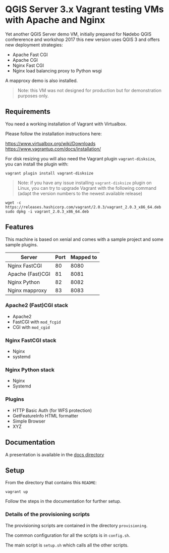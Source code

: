 # QGIS Server 3.x Vagrant testing VMs with Apache and Nginx

Yet another QGIS Server demo VM, initially prepared for Nødebo QGIS
confererence and workshop 2017 this new version uses QGIS 3
and offers new deployment strategies:

+ Apache Fast CGI
+ Apache CGI
+ Nginx Fast CGI
+ Nginx load balancing proxy to Python wsgi

A mapproxy demo is also installed.

> Note: this VM was not designed for production but for demonstration purposes only.


## Requirements

You need a working installation of Vagrant with Virtualbox.

Please follow the installation instructions here:

https://www.virtualbox.org/wiki/Downloads
https://www.vagrantup.com/docs/installation/

For disk resizing you will also need the Vagrant plugin `vagrant-disksize`, you can install the plugin with:

```
vagrant plugin install vagrant-disksize
```

> Note: if you have any issue installing `vagrant-disksize` plugin on Linux, you can try to upgrade Vagrant with the following command (adapt the version numbers to the newest available release)

```
wget -c https://releases.hashicorp.com/vagrant/2.0.3/vagrant_2.0.3_x86_64.deb
sudo dpkg -i vagrant_2.0.3_x86_64.deb
```


## Features

This machine is based on xenial and comes with a sample project and some sample plugins.


| Server            | Port       | Mapped to |
|---                |---         |---        |
| Nginx FastCGI     | 80         | 8080      |
| Apache (Fast)CGI  | 81         | 8081      |
| Nginx Python      | 82         | 8082      |
| Nginx mapproxy    | 83         | 8083      |


### Apache2 (Fast)CGI stack

- Apache2
- FastCGI with `mod_fcgid`
- CGI with `mod_cgid`

### Nginx FastCGI stack

- Nginx
- systemd

### Nginx Python stack

- Nginx
- Systemd

### Plugins

- HTTP Basic Auth (for WFS protection)
- GetFeatureInfo HTML formatter
- Simple Browser
- XYZ

## Documentation

A presentation is available in the [docs directory](docs/index.rst)

## Setup

From the directory that contains this `README`:

```
vagrant up
```

Follow the steps in the documentation for further setup.


### Details of the provisioning scripts

The provisioning scripts are contained in the directory `provisioning`.

The common configuration for all the scripts is in `config.sh`.

The main script is `setup.sh` which calls all the other scripts.


